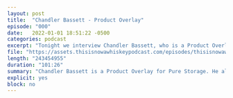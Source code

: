 ```yaml
---
layout: post
title:  "Chandler Bassett - Product Overlay"
episode: "000"
date:   2022-01-01 18:51:22 -0500
categories: podcast
excerpt: "Tonight we interview Chandler Bassett, who is a Product Overlay for Pure Storage. We dive into his career path leading to where he is today, including his time in the military."
file: "https://assets.thisisnowawhiskeypodcast.com/episodes/thisisnowawhiskeypodcast-e000.mp3"
length: "243454955"
duration: "101:26"
summary: "Chandler Bassett is a Product Overlay for Pure Storage. He also runs a whiskey education company in New England. We do a deep dive into his career, the path he took to get to where he is today, and a number of other topics."
explicit: yes
block: no
---
```




